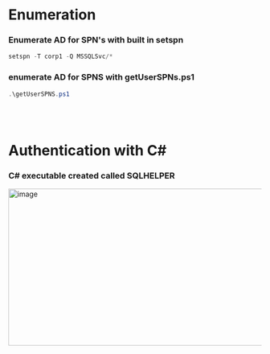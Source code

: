 # Enumeration

### Enumerate AD for SPN's with built in setspn

``` Powershell
setspn -T corp1 -Q MSSQLSvc/*
```



### enumerate AD for SPNS with getUserSPNs.ps1

``` powershell
.\getUserSPNS.ps1
```

<br><br>

# Authentication with C#

### C# executable created called SQLHELPER


<img width="1367" height="312" alt="image" src="https://github.com/user-attachments/assets/df9f412a-b6c9-47b1-ac19-6e4ad0a580c6" />

<br><br>
